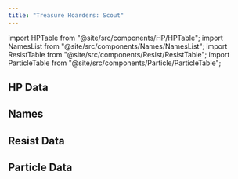 ```yaml
---
title: "Treasure Hoarders: Scout"
---
```


import HPTable from "@site/src/components/HP/HPTable";
import NamesList from "@site/src/components/Names/NamesList";
import ResistTable from "@site/src/components/Resist/ResistTable";
import ParticleTable from "@site/src/components/Particle/ParticleTable";

## HP Data

<HPTable item_key="treasurehoardersscout" data_src="enemy" />

## Names

<NamesList item_key="treasurehoardersscout" data_src="enemy" />

## Resist Data

<ResistTable item_key="treasurehoardersscout" data_src="enemy" />

## Particle Data

<ParticleTable item_key="treasurehoardersscout" data_src="enemy" />
